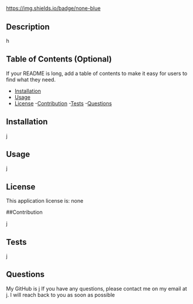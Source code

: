 # <j>
https://img.shields.io/badge/none-blue

## Description
        
h
       
        
## Table of Contents (Optional)
        
If your README is long, add a table of contents to make it easy for users to find what they need.
        
- [Installation](#installation)
- [Usage](#usage)
- [License](#license)
-[Contribution](#contribution)
-[Tests](#test)
-[Questions](#questions)
        
## Installation
        
j
        
## Usage
        
j
       
## License
        
This application license is: none

        
##Contribution
        
j
        
## Tests
        
j

## Questions

My GitHub is j
If you have any questions, please contact me on my email at j. I will reach back to you as soon as possible
        